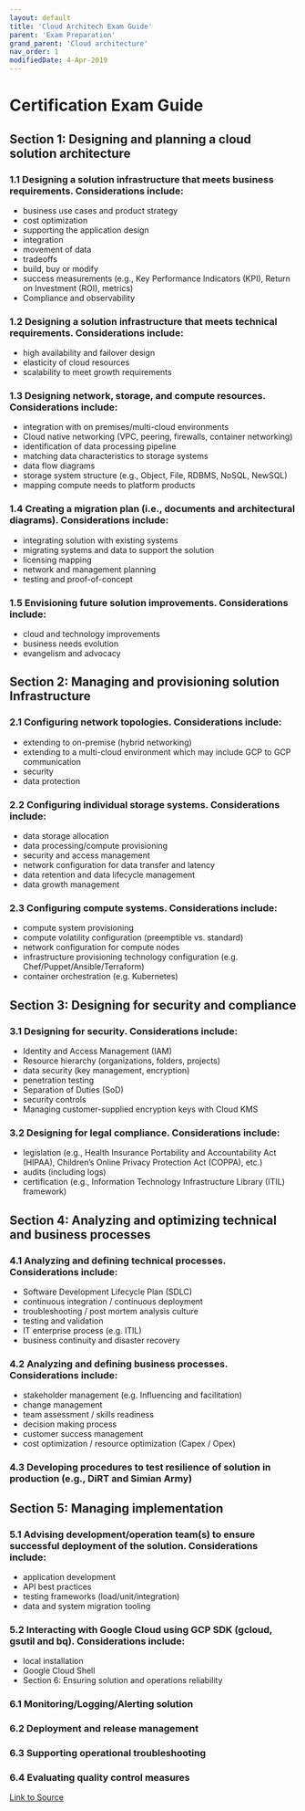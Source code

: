 ```yaml
---
layout: default
title: 'Cloud Architech Exam Guide'
parent: 'Exam Preparation'
grand_parent: 'Cloud architecture'
nav_order: 1
modifiedDate: 4-Apr-2019
---
```

# Certification Exam Guide
## Section 1: Designing and planning a cloud solution architecture

### 1.1 Designing a solution infrastructure that meets business requirements. Considerations include:

* business use cases and product strategy
* cost optimization
* supporting the application design
* integration
* movement of data
* tradeoffs
* build, buy or modify
* success measurements (e.g., Key Performance Indicators (KPI), Return on Investment (ROI), metrics)
* Compliance and observability
### 1.2 Designing a solution infrastructure that meets technical requirements. Considerations include:

* high availability and failover design
* elasticity of cloud resources
* scalability to meet growth requirements
### 1.3 Designing network, storage, and compute resources. Considerations include:

* integration with on premises/multi-cloud environments
* Cloud native networking (VPC, peering, firewalls, container networking)
* identification of data processing pipeline
* matching data characteristics to storage systems
* data flow diagrams
* storage system structure (e.g., Object, File, RDBMS, NoSQL, NewSQL)
* mapping compute needs to platform products
### 1.4 Creating a migration plan (i.e., documents and architectural diagrams). Considerations include:

* integrating solution with existing systems
* migrating systems and data to support the solution
* licensing mapping
* network and management planning
* testing and proof-of-concept
### 1.5 Envisioning future solution improvements. Considerations include:

* cloud and technology improvements
* business needs evolution
* evangelism and advocacy
## Section 2: Managing and provisioning solution Infrastructure

### 2.1 Configuring network topologies. Considerations include:

* extending to on-premise (hybrid networking)
* extending to a multi-cloud environment which may include GCP to GCP communication
* security
* data protection
### 2.2 Configuring individual storage systems. Considerations include:

* data storage allocation
* data processing/compute provisioning
* security and access management
* network configuration for data transfer and latency
* data retention and data lifecycle management
* data growth management
### 2.3 Configuring compute systems. Considerations include:

* compute system provisioning
* compute volatility configuration (preemptible vs. standard)
* network configuration for compute nodes
* infrastructure provisioning technology configuration (e.g. Chef/Puppet/Ansible/Terraform)
* container orchestration (e.g. Kubernetes)
## Section 3: Designing for security and compliance

### 3.1 Designing for security. Considerations include:

* Identity and Access Management (IAM)
* Resource hierarchy (organizations, folders, projects)
* data security (key management, encryption)
* penetration testing
* Separation of Duties (SoD)
* security controls
* Managing customer-supplied encryption keys with Cloud KMS
### 3.2 Designing for legal compliance. Considerations include:

* legislation (e.g., Health Insurance Portability and Accountability Act (HIPAA), Children’s Online Privacy Protection Act (COPPA), etc.)
* audits (including logs)
* certification (e.g., Information Technology Infrastructure Library (ITIL) framework)
## Section 4: Analyzing and optimizing technical and business processes

### 4.1 Analyzing and defining technical processes. Considerations include:

* Software Development Lifecycle Plan (SDLC)
* continuous integration / continuous deployment
* troubleshooting / post mortem analysis culture
* testing and validation
* IT enterprise process (e.g. ITIL)
* business continuity and disaster recovery
### 4.2 Analyzing and defining business processes. Considerations include:

* stakeholder management (e.g. Influencing and facilitation)
* change management
* team assessment / skills readiness
* decision making process
* customer success management
* cost optimization / resource optimization (Capex / Opex)
### 4.3 Developing procedures to test resilience of solution in production (e.g., DiRT and Simian Army)

## Section 5: Managing implementation

### 5.1 Advising development/operation team(s) to ensure successful deployment of the solution. Considerations include:

* application development
* API best practices
* testing frameworks (load/unit/integration)
* data and system migration tooling
### 5.2 Interacting with Google Cloud using GCP SDK (gcloud, gsutil and bq). Considerations include:

* local installation
* Google Cloud Shell
* Section 6: Ensuring solution and operations reliability

### 6.1 Monitoring/Logging/Alerting solution

### 6.2 Deployment and release management

### 6.3 Supporting operational troubleshooting

### 6.4 Evaluating quality control measures


[Link to Source](https://cloud.google.com/certification/guides/professional-cloud-architect/)
